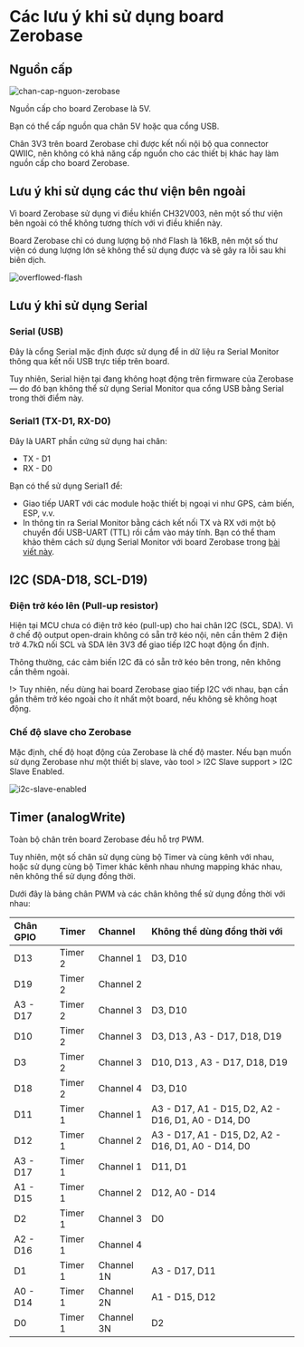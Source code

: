 <br>
<br>
<br>

# Các lưu ý khi sử dụng board Zerobase

## Nguồn cấp

![chan-cap-nguon-zerobase](https://cdn.chipstack.vn/zerobase/quickstart/chan-cap-nguon-zerobase.png "chan-cap-nguon-zerobase.png]")

Nguồn cấp cho board Zerobase là 5V.

Bạn có thể cấp nguồn qua chân 5V hoặc qua cổng USB.

Chân 3V3 trên board Zerobase chỉ được kết nối nội bộ qua connector QWIIC, nên không có khả năng cấp nguồn cho các thiết bị khác hay làm nguồn cấp cho board Zerobase.

## Lưu ý khi sử dụng các thư viện bên ngoài

Vì board Zerobase sử dụng vi điều khiển CH32V003, nên một số thư viện bên ngoài có thể không tương thích với vi điều khiển này.

Board Zerobase chỉ có dung lượng bộ nhớ Flash là 16kB, nên một số thư viện có dung lượng lớn sẽ không thể sử dụng được và sẽ gây ra lỗi sau khi biên dịch.

![overflowed-flash](https://cdn.chipstack.vn/zerobase/notes/overflowed-flash.png)

## Lưu ý khi sử dụng Serial

### Serial (USB)

Đây là cổng Serial mặc định được sử dụng để in dữ liệu ra Serial Monitor thông qua kết nối USB trực tiếp trên board.

Tuy nhiên, Serial hiện tại đang không hoạt động trên firmware của Zerobase — do đó bạn không thể sử dụng Serial Monitor qua cổng USB bằng Serial trong thời điểm này.

### Serial1 (TX-D1, RX-D0)

Đây là UART phần cứng sử dụng hai chân:
- TX - D1
- RX - D0

Bạn có thể sử dụng Serial1 để:
- Giao tiếp UART với các module hoặc thiết bị ngoại vi như GPS, cảm biến, ESP, v.v.
- In thông tin ra Serial Monitor bằng cách kết nối TX và RX với một bộ chuyển đổi USB-UART (TTL) rồi cắm vào máy tính. Bạn có thể tham khảo thêm cách sử dụng Serial Monitor với board Zerobase trong [bài viết này](vi/zerobase/examples/uartttl.md).

## I2C (SDA-D18, SCL-D19)

### Điện trở kéo lên (Pull-up resistor)

Hiện tại MCU chưa có điện trở kéo (pull-up) cho hai chân I2C (SCL, SDA). Vì ở chế độ output open-drain không có sẵn trở kéo nội, nên cần thêm 2 điện trở 4.7kΩ nối SCL và SDA lên 3V3 để giao tiếp I2C hoạt động ổn định.

Thông thường, các cảm biến I2C đã có sẵn trở kéo bên trong, nên không cần thêm ngoài.

!> Tuy nhiên, nếu dùng hai board Zerobase giao tiếp I2C với nhau, bạn cần gắn thêm trở kéo ngoài cho ít nhất một board, nếu không sẽ không hoạt động.

### Chế độ slave cho Zerobase

Mặc định, chế độ hoạt động của Zerobase là chế độ master. Nếu bạn muốn sử dụng Zerobase như một thiết bị slave, vào tool > I2C Slave support > I2C Slave Enabled.

![i2c-slave-enabled](https://cdn.chipstack.vn/zerobase/notes/i2c-slave-enabled.png)

## Timer (analogWrite)

Toàn bộ chân trên board Zerobase đều hỗ trợ PWM.

Tuy nhiên, một số chân sử dụng cùng bộ Timer và cùng kênh với nhau, hoặc sử dụng cùng bộ Timer khác kênh nhau nhưng mapping khác nhau, nên không thể sử dụng đồng thời.

Dưới đây là bảng chân PWM và các chân không thể sử dụng đồng thời với nhau:

| Chân GPIO |	Timer |	Channel	| Không thể dùng đồng thời với |
|:--|:--|:--|:--|
| D13 | Timer 2 | Channel 1 | D3, D10 |
| D19 | Timer 2 | Channel 2 | |
| A3 - D17 | Timer 2 | Channel 3 | D3, D10 |
| D10 | Timer 2 | Channel 3 | D3, D13 , A3 - D17, D18, D19|
| D3 | Timer 2 | Channel 3 | D10, D13 , A3 - D17, D18, D19| 
| D18 | Timer 2 | Channel 4 | D3, D10 |
| D11 | Timer 1 | Channel 1 | A3 - D17, A1 - D15, D2, A2 - D16, D1, A0 - D14, D0 |
| D12 | Timer 1 | Channel 2 | A3 - D17, A1 - D15, D2, A2 - D16, D1, A0 - D14, D0 |
| A3 - D17 | Timer 1 | Channel 1 | D11, D1 |
| A1 - D15 | Timer 1 | Channel 2 | D12, A0 - D14 |
| D2 | Timer 1 | Channel 3 | D0 |
| A2 - D16 | Timer 1 | Channel 4 | |
| D1 | Timer 1 | Channel 1N | A3 - D17, D11 |
| A0 - D14 | Timer 1 | Channel 2N | A1 - D15, D12 |
| D0 | Timer 1 | Channel 3N | D2 |


